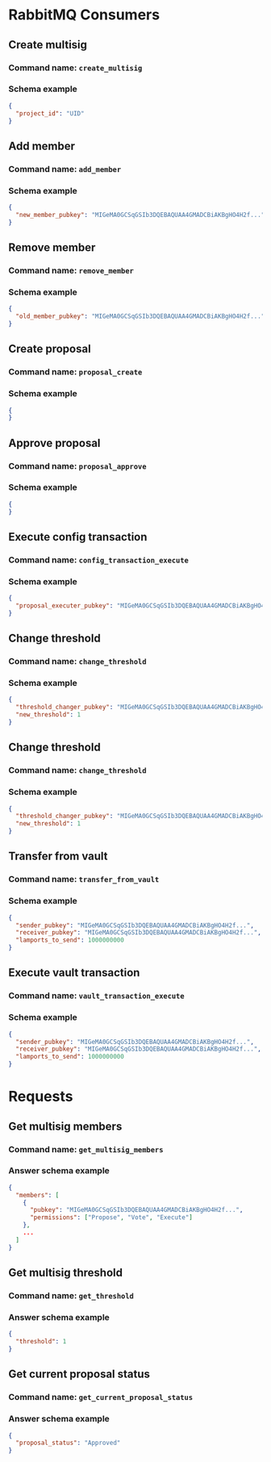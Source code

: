 # RabbitMQ Consumers

## Create multisig

### Command name: `create_multisig`

### Schema example

```json
{
  "project_id": "UID"
}
```

## Add member

### Command name: `add_member`

### Schema example

```json
{
  "new_member_pubkey": "MIGeMA0GCSqGSIb3DQEBAQUAA4GMADCBiAKBgHO4H2f..."
}
```

## Remove member

### Command name: `remove_member`

### Schema example

```json
{
  "old_member_pubkey": "MIGeMA0GCSqGSIb3DQEBAQUAA4GMADCBiAKBgHO4H2f..."
}
```


## Create proposal

### Command name: `proposal_create`

### Schema example

```json
{
}
```

## Approve proposal

### Command name: `proposal_approve`

### Schema example

```json
{
}
```

## Execute config transaction

### Command name: `config_transaction_execute`

### Schema example

```json
{
  "proposal_executer_pubkey": "MIGeMA0GCSqGSIb3DQEBAQUAA4GMADCBiAKBgHO4H2f..."
}
```

## Change threshold

### Command name: `change_threshold`

### Schema example

```json
{
  "threshold_changer_pubkey": "MIGeMA0GCSqGSIb3DQEBAQUAA4GMADCBiAKBgHO4H2f...",
  "new_threshold": 1
}
```

## Change threshold

### Command name: `change_threshold`

### Schema example

```json
{
  "threshold_changer_pubkey": "MIGeMA0GCSqGSIb3DQEBAQUAA4GMADCBiAKBgHO4H2f...",
  "new_threshold": 1
}
```

## Transfer from vault

### Command name: `transfer_from_vault`

### Schema example

```json
{
  "sender_pubkey": "MIGeMA0GCSqGSIb3DQEBAQUAA4GMADCBiAKBgHO4H2f...",
  "receiver_pubkey": "MIGeMA0GCSqGSIb3DQEBAQUAA4GMADCBiAKBgHO4H2f...",
  "lamports_to_send": 1000000000
}
```

## Execute vault transaction

### Command name: `vault_transaction_execute`

### Schema example

```json
{
  "sender_pubkey": "MIGeMA0GCSqGSIb3DQEBAQUAA4GMADCBiAKBgHO4H2f...",
  "receiver_pubkey": "MIGeMA0GCSqGSIb3DQEBAQUAA4GMADCBiAKBgHO4H2f...",
  "lamports_to_send": 1000000000
}
```

# Requests

## Get multisig members

### Command name: `get_multisig_members`

### Answer schema example

```json
{
  "members": [
    {
      "pubkey": "MIGeMA0GCSqGSIb3DQEBAQUAA4GMADCBiAKBgHO4H2f...",
      "permissions": ["Propose", "Vote", "Execute"]
    },
    ...
  ]
}
```

## Get multisig threshold

### Command name: `get_threshold`

### Answer schema example

```json
{
  "threshold": 1
}
```

## Get current proposal status

### Command name: `get_current_proposal_status`

### Answer schema example

```json
{
  "proposal_status": "Approved"
}
```